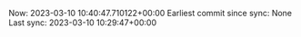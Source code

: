 Now: 2023-03-10 10:40:47.710122+00:00 Earliest commit since sync: None Last sync: 2023-03-10 10:29:47+00:00
